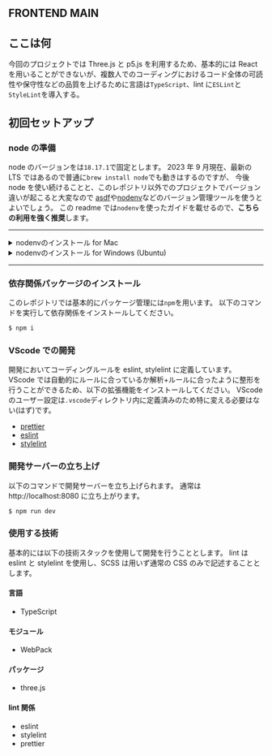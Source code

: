 ## FRONTEND MAIN

## ここは何

今回のプロジェクトでは Three.js と p5.js を利用するため、基本的には React を用いることができないが、複数人でのコーディングにおけるコード全体の可読性や保守性などの品質を上げるために言語は`TypeScript`、lint に`ESLint`と`StyleLint`を導入する。

## 初回セットアップ

### node の準備

node のバージョンをは`18.17.1`で固定とします。
2023 年 9 月現在、最新の LTS ではあるので普通に`brew install node`でも動きはするのですが、
今後 node を使い続けることと、このレポジトリ以外でのプロジェクトでバージョン違いが起こると大変なので
[asdf](https://asdf-vm.com/)や[nodenv](https://github.com/nodenv/nodenv)などのバージョン管理ツールを使うとよいでしょう。
この readme では`nodenv`を使ったガイドを載せるので、**こちらの利用を強く推奨**します。

---

<details>
<summary> nodenvのインストール for Mac </summary>

① HomeBrew で nodenv のインストールを行います。

```bash
$ brew install nodenv
```

② `~/.zshrc`の最終行に hook を追加します。以下のコマンド 2 つを実行してください。

（echo ではなく、vim 等で直接書き込んでも問題ありません）

```bash
$ echo 'export PATH="$HOME/.nodenv/bin:$PATH"' >> ~/.zshrc
```

```bash
$ echo 'eval "$(nodenv init -)"' >> ~/.zshrc
```

③ このままでは `.zshrc`が読み込まれていないので、再読み込みを行います。

```bash
$ source ~/.zshrc
```

④ `.node-version`に記載されている node のバージョンを確認して下さい。

(記事確認時点では `v18.17.1`)

確認したバージョンを nodenv でインストールします。

( `.node-version`に記載されているのが v18.17.1 でない場合はコマンドを適切に変更してください)

```bash
$ nodenv install 18.17.1
```

⑤ nodenv をリフレッシュします

```bash
$ nodenv rehash
```

⑥ インストールされた node のバージョンが合っているかを確認します

```bash
$ node -v
```

</details>

<details>
<summary> nodenvのインストール for Windows (Ubuntu)</summary>

**ここからは必ず WSL Ubuntu を使用してください**

① ビルドツールが無いかもしれないのでインストールします(あればスキップで構わない)

```bash
$ sudo apt install build-essential
```

② 公式の手順で nodenv のインストールを行います(公式: https://github.com/nodenv/nodenv)。さらに、 `nodenv install` を有効にするため、node-build もインストールします(野良記事: https://omohikane.com/ubuntu_intall_nodenv/)。

```bash
$ git clone https://github.com/nodenv/nodenv.git ~/.nodenv
$ cd ~/.nodenv && src/configure && make -C src
$ git clone https://github.com/nodenv/node-build.git ~/.nodenv/plugins/node-build
```

③ `~/.bashrc`の最終行に hook を追加します。以下のコマンド 2 つを実行してください。

（echo ではなく、vim 等で直接書き込んでも問題ありません）

（bash 以外のシェルを使っている場合は出力先を適宜変更してください）

```bash
$ echo 'export PATH="$HOME/.nodenv/bin:$PATH"' >> ~/.bashrc
```

```bash
$ echo 'eval "$(nodenv init -)"' >> ~/.bashrc
```

③ このままでは `.bashrc`が読み込まれていないので、再読み込みを行います。

```bash
$ source ~/.bashrc
```

④ `.node-version`に記載されている node のバージョンを確認して下さい。

(記事確認時点では `v18.17.1`)

確認したバージョンを nodenv でインストールします。

( `.node-version`に記載されているのが v18.17.1 でない場合はコマンドを適切に変更してください)

```bash
$ nodenv install 18.17.1
$ nodenv global 18.17.1
```

⑤ nodenv をリフレッシュします

```bash
$ nodenv rehash
```

⑥ インストールされた node のバージョンが合っているかを確認します

```bash
$ node -v
```

</details>

---

### 依存関係パッケージのインストール

このレポジトリでは基本的にパッケージ管理には`npm`を用います。
以下のコマンドを実行して依存関係をインストールしてください。

```bash
$ npm i
```

### VScode での開発

開発においてコーディングルールを eslint, stylelint に定義しています。
VScode では自動的にルールに合っているか解析+ルールに合ったように整形を行うことができるため、以下の拡張機能をインストールしてください。
VScode のユーザー設定は`.vscode`ディレクトリ内に定義済みのため特に変える必要はない(はず)です。

- [prettier](https://marketplace.visualstudio.com/items?itemName=esbenp.prettier-vscode)
- [eslint](https://marketplace.visualstudio.com/items?itemName=dbaeumer.vscode-eslint)
- [stylelint](https://marketplace.visualstudio.com/items?itemName=stylelint.vscode-stylelint)

### 開発サーバーの立ち上げ

以下のコマンドで開発サーバーを立ち上げられます。
通常は http://localhost:8080 に立ち上がります。

```bash
$ npm run dev
```

### 使用する技術

基本的には以下の技術スタックを使用して開発を行うこととします。
lint は eslint と stylelint を使用し、SCSS は用いず通常の CSS のみで記述することとします。

#### 言語

- TypeScript

#### モジュール

- WebPack

#### パッケージ

- three.js

#### lint 関係

- eslint
- stylelint
- prettier
